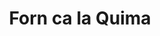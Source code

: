 ---
title: "Forn ca la Quima"
url: /castellar-de-nhug/forn-ca-la-quima-placa-de-lajuntament/
shop: Bäckerei
---